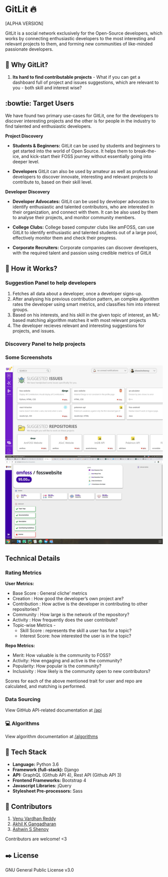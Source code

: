 # GitLit :fire:
[ALPHA VERSION]

GitLit is a social network exclusively for the Open-Source developers, which works by connecting enthusiastic developers to the most interesting and relevant projects to them, and forming new communities of like-minded passionate developers.   

## :thinking: Why GitLit? 

1. **Its hard to find contributable projects** - What if you can get a dashboard full of project and issues suggestions, which are relevant to you - both skill and interest wise?


## :bowtie: Target Users  
We have found two primary use-cases for GitLit, one for the developers to discover interesting projects and the other is for 
people in the industry to find talented and enthusiastic developers. 

**Project Discovery**

* **Students & Beginners:** GitLit can be used by students and beginners to get started into the world of Open Source.
It helps them to break-the-ice, and kick-start their FOSS journey without essentially going into deeper level.

* **Developers** GitLit can also be used by amateur as well as professional developers to discover innovate, interesting
and relevant projects to contribute to, based on their skill level.

**Developer Discovery**

* **Developer Advocates:** GitLit can be used by developer advocates to identify enthusiastic and talented 
contributors, who are interested in their organization, and connect with them. It can be also used by them to analyse 
their projects, and monitor community members. 

* **College Clubs:** College based computer clubs like amFOSS, can use GitLit to identify enthusiastic and talented 
 students out of a large pool, effectively monitor them and check their progress.
 
 * **Corporate Recruiters:** Corporate companies can discover developers, with the required talent and passion using
 credible metrics of GitLit 


## :electric_plug: How it Works?  

### Suggestion Panel to help developers
1. Fetches all data about a developer, once a developer signs-up.
2. After analysing his previous contribution pattern, an complex algorithm rates the developer using smart metrics, and classifies him into interest groups.
3. Based on his interests, and his skill in the given topic of interest, an ML-based matching algorithm matches it with most relevant projects
4. The developer recieves relevant and interesting suggestions for projects, and issues.  

### Discovery Panel to help projects


### Some Screenshots
<img src="/dashboard.jpg" alt="User Dashboard"> 
<img src="/repo.jpg" alt="Repository Profile">

## Technical Details

### Rating Metrics

**User Metrics:**

- Base Score : General cliche’ metrics
- Creation : How good the developer’s own project are?
- Contribution : How active is the developer in contributing to other repositories?
- Community : How large is the network of the repository?
- Activity : How frequently does the user contribute?
- Topic-wise Metrics -
  - Skill Score : represents the skill a user has for a topic?
  - Interest Score: how interested the user is in the topic?

**Repo Metrics:**

- Merit: How valuable is the community to FOSS?
- Activity: How engaging and active is the community?
- Popularity: How popular is the community?
- Inclusivity : How likely is the community open to new contributors? 

Scores for each of the above mentioned trait for user and repo are calculated, and matching is performed. 

### Data Sourcing 

View GitHub API-related documentation at [/api](/api/README.md)


### :computer: Algorithms  

View algorithm documentation at [/algorithms](/algorithms/README.MD) 

## :nut_and_bolt: Tech Stack  

* **Language:** Python 3.6
* **Framework (full-stack):** Django
* **API:** GraphQL (Github API 4), Rest API (Github API 3)
* **Frontend Frameworks:** Bootstrap 4
* **Javascript Libraries:** jQuery
* **Stylesheet Pre-processors:** Sass 


##  :busts_in_silhouette: Contributors

1. [Venu Vardhan Reddy](https://github.com/vchrombie)
2. [Akhil K Gangadharan](https://github.com/akhilam512)
3. [Ashwin S Shenoy](https://github.com/aswinshenoy)

Contributors are welcome! <3

## :black_nib: License 
GNU General Public License v3.0
